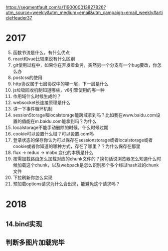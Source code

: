 https://segmentfault.com/a/1190000013827826?utm_source=weekly&utm_medium=email&utm_campaign=email_weekly#articleHeader37

# 2017 #
5. 函数节流是什么，有什么优点
15. react和vue比较来说有什么区别
16. git使用过程中，如果你在开发着业务，突然另一个分支有一个bug要改，你怎么办
17. postcss的使用
24. http协议属于七层协议中的哪一层，下一层是什么
25. js垃圾回收机制知道哪些，v8引擎使用的哪一种
26. 作用域什么时候生成的？
27. websocket长连接原理是什么
29. 讲一下事件循环机制
40. sessionStorage和localstorage能跨域拿到吗？比如我在www.baidu.com设置的值能在m.baidu.com能拿到吗？为什么
41. localstorage不能手动删除的时候，什么时候过期
42. cookie可以设置什么域？可以设置.com吗
43. 登录状态的保存你认为可以保存在sessionstorage或者localstorage或者cookie或者你知道的哪种方式，存在了哪里？？为什么保存在那里
44. flux -> redux -> mobx 变化的本质是什么
45. 按需加载路由怎么加载对应的chunk文件的？换句话说浏览器怎么知道什么时候加载这个chunk，以及webpack是怎么识别那个多个经过hash过的chunk文件
51. 下拉刷新你怎么实现
52. 预加载options请求为什么会出现，能避免这个请求吗？

# 2018 #
## 14.bind实现 ##
## 判断多图片加载完毕 ##
